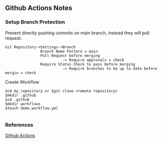## Github Actions Notes

### Setup Branch Protection
Prevent directly pushing commits on main branch, instead they will pull request.
```
Git Repository->Settings->Branch
                Branch Name Pattern = main
                Pull Request before merging
                          -> Require approvals = check 
                Require Status Check to pass before merging
                          -> Require branches to be up to date before mergin = check
```
Create Workflow 
```
$cd my_repository or $git clone <remote repository>
$mkdir .github 
$cd .github
$mkdir workflows
$touch demo_workflow.yml
```
```

```
### References
[Github Actions](https://www.youtube.com/watch?v=UEOtZvTCmDo)
